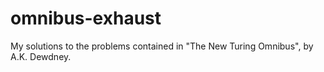 # omnibus-exhaust
My solutions to the problems contained in "The New Turing Omnibus", by A.K. Dewdney.
